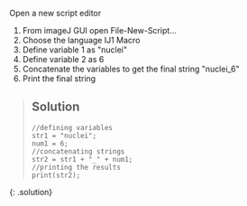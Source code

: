 Open a new script editor
1. From imageJ GUI open File-New-Script...
2. Choose the language IJ1 Macro
3. Define variable 1 as "nuclei"
4. Define variable 2 as 6
5. Concatenate the variables to get the final string "nuclei_6"
6. Print the final string

> ## Solution
> ```
> //defining variables
> str1 = "nuclei";
> num1 = 6;
> //concatenating strings
> str2 = str1 + "_" + num1;
> //printing the results
> print(str2);
> ```
{: .solution}

